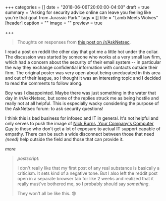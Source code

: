 +++
categories = []
date = "2018-06-06T20:00:00-04:00"
draft = true
summary = "Asking for security advice online can leave you feeling like you're that goat from Jurassic Park."
tags = []
title = "Lamb Meets Wolves"
[header]
caption = ""
image = ""
preview = true

+++
> Thoughts on responses from [this post on /r/AskNetsec](https://www.reddit.com/r/AskNetsec/comments/8lc1lu/totally_uneducated_in_this_area_and_tasked_with/ "this post on /r/AskNetsec").

I read a post on reddit the other day that got me a little hot under the collar. The discussion was started by someone who works at a very small law firm, which had a concern about the security of their email system -- in particular the way they exchange confidential information with contacts outside their firm. The original poster was very open about being uneducated in this area and out of their league, so I thought it was an interesting topic and I decided to read the comments to follow along.

Boy was I disappointed. Maybe there was just something in the water that day in /r/AskNetsec, but some of the replies struck me as being hostile and really not at all helpful. This is especially wacky considering the purpose of the AskNetsec forum: to ask security questions!

I think this is bad business for infosec and IT in general. It's not helpful and only serves to push the image of [Nick Burns, Your Company's Computer Guy](https://www.nbc.com/saturday-night-live/video/nick-burns-your-companys-computer-guy/n11268 "Nick Burns, Your Company's Computer Guy") to those who don't get a lot of exposure to actual IT support capable of empathy. There can be such a wide disconnect between those that need _(need)_ help outside the field and those that can provide it. 

_more_

> _postscript:_
>
> I don't really like that my first post of any real substance is basically a criticism. It sets kind of a negative tone. But I also left the reddit post open in a separate browser tab for like 2 weeks and realized that it really must've bothered me, so I probably should say _something_.
>
> They won't all be like this. 😎
